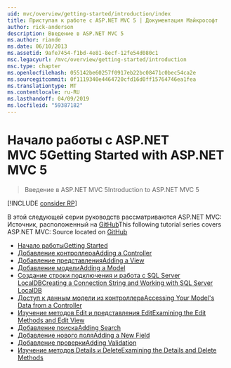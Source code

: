 ```yaml
---
uid: mvc/overview/getting-started/introduction/index
title: Приступая к работе с ASP.NET MVC 5 | Документация Майкрософт
author: rick-anderson
description: Введение в ASP.NET MVC 5
ms.author: riande
ms.date: 06/10/2013
ms.assetid: 9afe7454-f1bd-4e81-8ecf-12fe54d080c1
msc.legacyurl: /mvc/overview/getting-started/introduction
msc.type: chapter
ms.openlocfilehash: 055142be60257f0917eb22bc08471c0bec54ca2e
ms.sourcegitcommit: 0f1119340e4464720cfd16d0ff15764746ea1fea
ms.translationtype: MT
ms.contentlocale: ru-RU
ms.lasthandoff: 04/09/2019
ms.locfileid: "59387182"
---
```

# <a name="getting-started-with-aspnet-mvc-5"></a><span data-ttu-id="45b45-103">Начало работы с ASP.NET MVC 5</span><span class="sxs-lookup"><span data-stu-id="45b45-103">Getting Started with ASP.NET MVC 5</span></span>

> <span data-ttu-id="45b45-104">Введение в ASP.NET MVC 5</span><span class="sxs-lookup"><span data-stu-id="45b45-104">Introduction to ASP.NET MVC 5</span></span>

[!INCLUDE [consider RP](../../../../includes/razor.md)]

<span data-ttu-id="45b45-105">В этой следующей серии руководств рассматриваются ASP.NET MVC: Источник, расположенный на [GitHub](https://github.com/aspnet/AspNetDocs/tree/master/aspnet/mvc/overview/getting-started/introduction/sample/MvcMovie/MvcMovie)</span><span class="sxs-lookup"><span data-stu-id="45b45-105">This following tutorial series covers ASP.NET MVC: Source located on [GitHub](https://github.com/aspnet/AspNetDocs/tree/master/aspnet/mvc/overview/getting-started/introduction/sample/MvcMovie/MvcMovie)</span></span>

- [<span data-ttu-id="45b45-106">Начало работы</span><span class="sxs-lookup"><span data-stu-id="45b45-106">Getting Started</span></span>](getting-started.md)
- [<span data-ttu-id="45b45-107">Добавление контроллера</span><span class="sxs-lookup"><span data-stu-id="45b45-107">Adding a Controller</span></span>](adding-a-controller.md)
- [<span data-ttu-id="45b45-108">Добавление представления</span><span class="sxs-lookup"><span data-stu-id="45b45-108">Adding a View</span></span>](adding-a-view.md)
- [<span data-ttu-id="45b45-109">Добавление модели</span><span class="sxs-lookup"><span data-stu-id="45b45-109">Adding a Model</span></span>](adding-a-model.md)
- [<span data-ttu-id="45b45-110">Создание строки подключения и работа с SQL Server LocalDB</span><span class="sxs-lookup"><span data-stu-id="45b45-110">Creating a Connection String and Working with SQL Server LocalDB</span></span>](creating-a-connection-string.md)
- [<span data-ttu-id="45b45-111">Доступ к данным модели из контроллера</span><span class="sxs-lookup"><span data-stu-id="45b45-111">Accessing Your Model's Data from a Controller</span></span>](accessing-your-models-data-from-a-controller.md)
- [<span data-ttu-id="45b45-112">Изучение методов Edit и представления Edit</span><span class="sxs-lookup"><span data-stu-id="45b45-112">Examining the Edit Methods and Edit View</span></span>](examining-the-edit-methods-and-edit-view.md)
- [<span data-ttu-id="45b45-113">Добавление поиска</span><span class="sxs-lookup"><span data-stu-id="45b45-113">Adding Search</span></span>](adding-search.md)
- [<span data-ttu-id="45b45-114">Добавление нового поля</span><span class="sxs-lookup"><span data-stu-id="45b45-114">Adding a New Field</span></span>](adding-a-new-field.md)
- [<span data-ttu-id="45b45-115">Добавление проверки</span><span class="sxs-lookup"><span data-stu-id="45b45-115">Adding Validation</span></span>](adding-validation.md)
- [<span data-ttu-id="45b45-116">Изучение методов Details и Delete</span><span class="sxs-lookup"><span data-stu-id="45b45-116">Examining the Details and Delete Methods</span></span>](examining-the-details-and-delete-methods.md)
